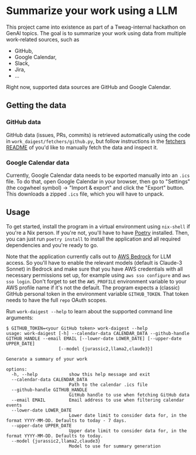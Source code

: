# Summarize your work using a LLM

This project came into existence as part of a Tweag-internal hackathon on GenAI topics.
The goal is to summarize your work using data from multiple work-related sources, such as
- GitHub,
- Google Calendar,
- Slack,
- Jira,
- ...

Right now, supported data sources are GitHub and Google Calendar.

## Getting the data

### GitHub data

GitHub data (issues, PRs, commits) is retrieved automatically using the code in `work_daigest/fetchers/github.py`, but follow instructions in the [fetchers README](work_daigest/fetchers/README.md) of you'd like to manually fetch the data and inspect it.

### Google Calendar data

Currently, Google Calendar data needs to be exported manually into an `.ics` file.
To do that, open Google Calendar in your browser, then go to "Settings" (the cogwheel symbol) -> "Import & export" and click the "Export" button.
This downloads a zipped `.ics` file, which you will have to unpack.

## Usage

To get started, install the program in a virtual environment using `nix-shell` if you're a Nix person.
If you're not, you'll have to have [Poetry](https://python-poetry.org/) installed.
Then, you can just run `poetry install` to install the application and all required dependencies and you're ready to go.

Note that the application currently calls out to [AWS Bedrock](https://aws.amazon.com/bedrock/) for LLM access.
So you'll have to enable the relevant models (default is Claude-3 Sonnet) in Bedrock and make sure that you have AWS credentials with all necessary permissions set up, for example using `aws sso configure` and `aws sso login`.
Don't forget to set the `AWS_PROFILE` environment variable to your AWS profile name if it's not the default.
The program expects a (classic) GitHub personal token in the environment variable `GITHUB_TOKEN`.
That token needs to have the full `repo` OAuth scopes.


Run `work-daigest --help` to learn about the supported command line arguments:
```console
$ GITHUB_TOKEN=<your GitHub token> work-daigest --help
usage: work-daigest [-h] --calendar-data CALENDAR_DATA --github-handle GITHUB_HANDLE --email EMAIL [--lower-date LOWER_DATE] [--upper-date UPPER_DATE]
                    [--model {jurassic2,llama2,claude3}]

Generate a summary of your work

options:
  -h, --help            show this help message and exit
  --calendar-data CALENDAR_DATA
                        Path to the calendar .ics file
  --github-handle GITHUB_HANDLE
                        GitHub handle to use when fetching GitHub data
  --email EMAIL         Email address to use when filtering calendar events
  --lower-date LOWER_DATE
                        Lower date limit to consider data for, in the format YYYY-MM-DD. Defaults to today - 7 days.
  --upper-date UPPER_DATE
                        Upper date limit to consider data for, in the format YYYY-MM-DD. Defaults to today.
  --model {jurassic2,llama2,claude3}
                        Model to use for summary generation
```
